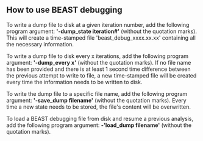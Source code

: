 ## How to use BEAST debugging

To write a dump file to disk at a given iteration number, add the following program argument: **'-dump_state iteration#'** (without the quotation marks).
This will create a time-stamped file 'beast_debug_xxxx.xx.xx' containing all the necessary information.

To write a dump file to disk every x iterations, add the following program argument: **'-dump_every x'** (without the quotation marks).
If no file name has been provided and there is at least 1 second time difference between the previous attempt to write to file, a new time-stamped file will be created every time the information needs to be written to disk.

To write the dump file to a specific file name, add the following program argument: **'-save_dump filename'** (without the quotation marks).
Every time a new state needs to be stored, the file's content will be overwritten.

To load a BEAST debugging file from disk and resume a previous analysis, add the following program argument: **-'load_dump filename'** (without the quotation marks).

